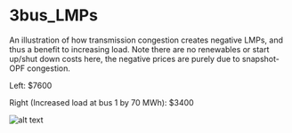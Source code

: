 # 3bus_LMPs
An illustration of how transmission congestion creates negative LMPs, and thus a benefit to increasing load. Note there are no renewables or start up/shut down costs here, the negative prices are purely due to snapshot-OPF congestion.

Left: $7600

Right (Increased load at bus 1 by 70 MWh): $3400

![alt text](https://github.com/kyribaker/3bus_LMPs/blob/main/3bus_LMP.png?raw=true)
